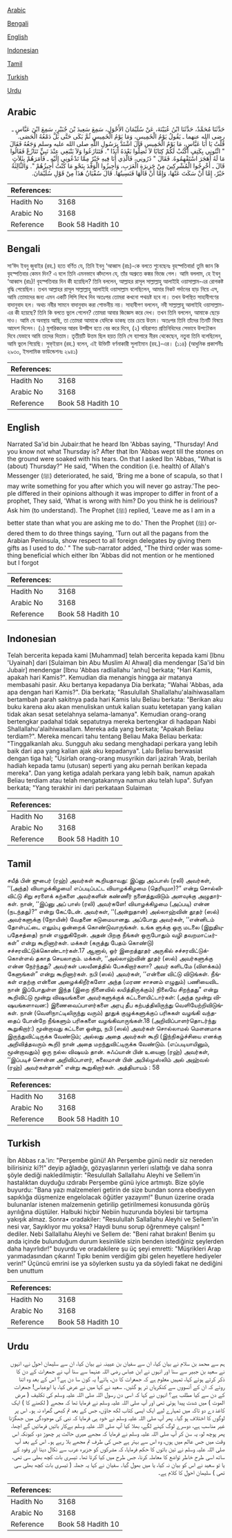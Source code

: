 [Arabic](#arabic)

[Bengali](#bengali)

[English](#english)

[Indonesian](#indonesian)

[Tamil](#tamil)

[Turkish](#turkish)

[Urdu](#urdu)

## Arabic


<div dir="rtl" lang="ar" style={{fontSize:'larger',backgroundColor:'#f8f9fa',padding:20}}>
حَدَّثَنَا مُحَمَّدٌ، حَدَّثَنَا ابْنُ عُيَيْنَةَ، عَنْ سُلَيْمَانَ الأَحْوَلِ، سَمِعَ سَعِيدَ بْنَ جُبَيْرٍ، سَمِعَ ابْنَ عَبَّاسٍ ـ رضى الله عنهما ـ يَقُولُ يَوْمُ الْخَمِيسِ، وَمَا يَوْمُ الْخَمِيسِ ثُمَّ بَكَى حَتَّى بَلَّ دَمْعُهُ الْحَصَى‏.‏ قُلْتُ يَا أَبَا عَبَّاسٍ، مَا يَوْمُ الْخَمِيسِ قَالَ اشْتَدَّ بِرَسُولِ اللَّهِ صلى الله عليه وسلم وَجَعُهُ فَقَالَ ‏"‏ ائْتُونِي بِكَتِفٍ أَكْتُبْ لَكُمْ كِتَابًا لاَ تَضِلُّوا بَعْدَهُ أَبَدًا ‏"‏‏.‏ فَتَنَازَعُوا وَلاَ يَنْبَغِي عِنْدَ نَبِيٍّ تَنَازُعٌ فَقَالُوا مَا لَهُ أَهَجَرَ اسْتَفْهِمُوهُ‏.‏ فَقَالَ ‏"‏ ذَرُونِي، فَالَّذِي أَنَا فِيهِ خَيْرٌ مِمَّا تَدْعُونِي إِلَيْهِ ـ فَأَمَرَهُمْ بِثَلاَثٍ قَالَ ـ أَخْرِجُوا الْمُشْرِكِينَ مِنْ جَزِيرَةِ الْعَرَبِ، وَأَجِيزُوا الْوَفْدَ بِنَحْوِ مَا كُنْتُ أُجِيزُهُمْ ‏"‏‏.‏ وَالثَّالِثَةُ خَيْرٌ، إِمَّا أَنْ سَكَتَ عَنْهَا، وَإِمَّا أَنْ قَالَهَا فَنَسِيتُهَا‏.‏ قَالَ سُفْيَانُ هَذَا مِنْ قَوْلِ سُلَيْمَانَ‏.‏
</div>
<div style={{backgroundColor:'#f8f9fa',padding:20, marginBottom: 10}}><table> <thead> <tr> <th>References:</th> <th></th> </tr> </thead> <tbody><tr><td>Hadith No</td><td>3168</td></tr><tr><td>Arabic No</td><td>3168</td></tr><tr><td>Reference</td><td>Book 58 Hadith 10</td></tr></tbody></table></div>

## Bengali


<div dir="ltr" lang="bn" style={{fontSize:'larger',backgroundColor:'#f8f9fa',padding:20}}>
সা‘ঈদ ইবনু জুবাইর (রহ.) হতে বর্ণিত যে, তিনি ইবনু ‘আব্বাস (রাঃ)-কে বলতে শুনেছেনঃ বৃহস্পতিবার! তুমি জান কি বৃহস্পতিবার কেমন দিন? এ বলে তিনি এমনভাবে কাঁদলেন যে, তাঁর অশ্রুতে কঙ্কর ভিজে গেল। আমি বললাম, হে ইবনু ‘আব্বাস (রাঃ)! বৃহস্পতিবার দিন কী হয়েছিল? তিনি বললেন, আল্লাহর রাসূল সাল্লাল্লাহু আলাইহি ওয়াসাল্লাম-এর রোগকষ্ট বৃদ্ধি পেয়েছিল। তখন আল্লাহর রাসূল সাল্লাল্লাহু আলাইহি ওয়াসাল্লাম বলেছিলেন, আমার নিকট গর্দানের হাড় নিয়ে এস, আমি তোমাদের জন্য এমন একটি লিপি লিখে দিব অতঃপর তোমরা কখনো পথভ্রষ্ট হবে না। তখন উপস্থিত সাহাবীগণের বাদানুবাদ হল। অথচ নবীর সামনে বাদানুবাদ করা শোভনীয় নয়। সাহাবীগণ বললেন, নবী সাল্লাল্লাহু আলাইহি ওয়াসাল্লাম-এর কী হয়েছে? তিনি কি বলতে ভুলে গেলেন? তোমরা আবার জিজ্ঞেস করে দেখ। তখন তিনি বললেন, আমাকে ছেড়ে দাও। আমি যে অবস্থায় আছি, তা তোমরা আমাকে যেদিকে ডাকছ তার চেয়ে উত্তম। অতঃপর তিনি তাঁদের তিনটি বিষয়ে আদেশ দিলেন। (১) মুশরিকদের আরব উপদ্বীপ হতে বের করে দিবে, (২) বহিরাগত প্রতিনিধিদের সেভাবে উপঢৌকন দিবে যেভাবে আমি তাদের দিতাম। তৃতীয়টি উত্তম ছিল হয়ত তিনি সে ব্যাপারে নীরব থেকেছেন, নতুবা তিনি বলেছিলেন, আমি ভুলে গিয়েছি। সুফ্ইয়ান (রহ.) বলেন, এই উক্তিটি বর্ণনাকারী সুলাইমান (রহ.)-এর। (১১৪) (আধুনিক প্রকাশনীঃ ২৯৩০, ইসলামিক ফাউন্ডেশনঃ ২৯৪১)
</div>
<div style={{backgroundColor:'#f8f9fa',padding:20, marginBottom: 10}}><table> <thead> <tr> <th>References:</th> <th></th> </tr> </thead> <tbody><tr><td>Hadith No</td><td>3168</td></tr><tr><td>Arabic No</td><td>3168</td></tr><tr><td>Reference</td><td>Book 58 Hadith 10</td></tr></tbody></table></div>

## English


<div dir="ltr" lang="en" style={{fontSize:'larger',backgroundColor:'#f8f9fa',padding:20}}>
Narrated Sa'id bin Jubair:that he heard Ibn 'Abbas saying, "Thursday! And you know not what Thursday is? After that Ibn 'Abbas wept till the stones on the ground were soaked with his tears. On that I asked Ibn 'Abbas, "What is (about) Thursday?" He said, "When the condition (i.e. health) of Allah's Messenger (ﷺ) deteriorated, he said, 'Bring me a bone of scapula, so that I may write something for you after which you will never go astray.'The people differed in their opinions although it was improper to differ in front of a prophet, They said, 'What is wrong with him? Do you think he is delirious? Ask him (to understand). The Prophet (ﷺ) replied, 'Leave me as I am in a better state than what you are asking me to do.' Then the Prophet (ﷺ) ordered them to do three things saying, 'Turn out all the pagans from the Arabian Peninsula, show respect to all foreign delegates by giving them gifts as I used to do.' " The sub-narrator added, "The third order was something beneficial which either Ibn 'Abbas did not mention or he mentioned but I forgot
</div>
<div style={{backgroundColor:'#f8f9fa',padding:20, marginBottom: 10}}><table> <thead> <tr> <th>References:</th> <th></th> </tr> </thead> <tbody><tr><td>Hadith No</td><td>3168</td></tr><tr><td>Arabic No</td><td>3168</td></tr><tr><td>Reference</td><td>Book 58 Hadith 10</td></tr></tbody></table></div>

## Indonesian


<div dir="ltr" lang="id" style={{fontSize:'larger',backgroundColor:'#f8f9fa',padding:20}}>
Telah bercerita kepada kami [Muhammad] telah bercerita kepada kami [Ibnu 'Uyainah] dari [Sulaiman bin Abu Muslim Al Ahwal] dia mendengar [Sa'id bin Jubair] mendengar [Ibnu 'Abbas radliallahu 'anhu] berkata; "Hari Kamis, apakah hari Kamis?". Kemudian dia menangis hingga air matanya membasahi pasir. Aku bertanya kepadanya Dia berkata; "Wahai 'Abbas, ada apa dengan hari Kamis?". Dia berkata; "Rasulullah Shallallahu'alaihiwasallam bertambah parah sakitnya pada hari Kamis lalu Beliau berkata: "Berikan aku buku karena aku akan menuliskan untuk kalian suatu ketetapan yang kalian tidak akan sesat setelahnya selama-lamanya". Kemudian orang-orang bertengkar padahal tidak sepatutnya mereka bertengkar di hadapan Nabi Shallallahu'alaihiwasallam. Mereka ada yang berkata; "Apakah Beliau terdiam?". Mereka mencari tahu tentang Beliau Maka Beliau berkata: "Tinggalkanlah aku. Sungguh aku sedang menghadapi perkara yang lebih baik dari apa yang kalian ajak aku kepadanya". Lalu Beliau berwasiat dengan tiga hal; "Usirlah orang-orang musyrikin dari jazirah 'Arab, berilah hadiah kepada tamu (utusan) seperti yang aku pernah berikan kepada mereka". Dan yang ketiga adalah perkara yang lebih baik, namun apakah Beliau terdiam atau telah mengatakannya namun aku telah lupa". Sufyan berkata; "Yang terakhir ini dari perkataan Sulaiman
</div>
<div style={{backgroundColor:'#f8f9fa',padding:20, marginBottom: 10}}><table> <thead> <tr> <th>References:</th> <th></th> </tr> </thead> <tbody><tr><td>Hadith No</td><td>3168</td></tr><tr><td>Arabic No</td><td>3168</td></tr><tr><td>Reference</td><td>Book 58 Hadith 10</td></tr></tbody></table></div>

## Tamil


<div dir="ltr" lang="ta" style={{fontSize:'larger',backgroundColor:'#f8f9fa',padding:20}}>
சயீத் பின் ஜுபைர் (ரஹ்) அவர்கள் கூறியதாவது: இப்னு அப்பாஸ் (ரலி) அவர்கள், ‘‘(அந்த) வியாழக்கிழமை! எப்படிப்பட்ட வியாழக்கிழமை (தெரியுமா)?” என்று சொல்லிவிட்டு சிறு சரளைக் கற்களை அவர்களின் கண்ணீர் நனைத்துவிடும் அளவுக்கு அழுதார்கள். நான், ‘‘இப்னு அப் பாஸ் (ரலி) அவர்களே! வியாழக்கிழமை (அப்படி) என்ன (நடந்தது)?” என்று கேட்டேன். அவர்கள், ‘‘(அன்றுதான்) அல்லாஹ்வின் தூதர் (ஸல்) அவர்களுக்கு (நோயின்) வேதனை கடுமையானது. அப்போது அவர்கள், ‘‘என்னிடம் தோள்பட்டை எலும்பு ஒன்றைக் கொண்டுவாருங்கள். உங்க ளுக்கு ஒரு மடலை (இறுதியுபதேசத்தை) நான் எழுதுகிறேன். அதன் பிறகு நீங்கள் ஒருபோதும் வழி தவறமாட்டீர்கள்” என்று கூறினார்கள். மக்கள் (கருத்து பேதம் கொண்டு) சச்சரவிட்டுக்கொண்டார்கள்.17 ஆனால், ஓர் இறைத்தூதர் அருகில் சச்சரவிட்டுக்கொள்ளல் தகாத செயலாகும். மக்கள், ‘‘அல்லாஹ்வின் தூதர் (ஸல்) அவர்களுக்கு என்ன நேர்ந்தது? அவர்கள் பலவீனத்தில் பேசுகிறார்களா? அவர் களிடமே (விளக்கம்) கேளுங்கள்” என்று கூறினார்கள். நபி (ஸல்) அவர்கள், ‘‘என்னை விட்டு விடுங்கள். நீங்கள் எதற்கு என்னை அழைக்கிறீர்களோ அந்த (மரண சாசனம் எழுதும்) பணியைவிட நான் இப்போதுள்ள இந்த (இறை நினைவில் லயித்திருக்கும்) நிலையே சிறந்தது” என்று கூறிவிட்டு மூன்று விஷயங்களை அவர்களுக்குக் கட்டளையிட்டார்கள்: (அந்த மூன்று விஷயங்களாவன:) இணைவைப்பாளர்களை அரபு தீப கற்பத்திலிருந்து வெளியேற்றிவிடுங்கள். நான் (வெளிநாட்டிலிருந்து வரும்) தூதுக் குழுக்களுக்குப் பரிசுகள் வழங்கி வந்ததைப் போன்றே நீங்களும் பரிசுகளை வழங்கிவாருங்கள்.18 (அறிவிப்பாளர்தொடர்ந்து கூறுகிறார்:) மூன்றாவது கட்டளை ஒன்று, நபி (ஸல்) அவர்கள் சொல்லாமல் மௌனமாக இருந்துவிட்டிருக்க வேண்டும்; அல்லது அதை அவர்கள் கூறி (இந்நிகழ்ச்சியை எனக்கு அறிவித்தவரும் கூறி) நான் அதை மறந்துவிட்டிருக்க வேண்டும். (எப்படியாயினும், மூன்றாவதும்) ஒரு நல்ல விஷயம் தான். சுஃப்யான் பின் உயைனா (ரஹ்) அவர்கள், ‘‘இப்படிச் சொன்ன அறிவிப்பாளர், சுலைமான் பின் அபில்முஸ்லிம் அல் அஹ்வல் (ரஹ்) அவர்கள்தான்” என்று கூறுகிறார்கள். அத்தியாயம் : 58
</div>
<div style={{backgroundColor:'#f8f9fa',padding:20, marginBottom: 10}}><table> <thead> <tr> <th>References:</th> <th></th> </tr> </thead> <tbody><tr><td>Hadith No</td><td>3168</td></tr><tr><td>Arabic No</td><td>3168</td></tr><tr><td>Reference</td><td>Book 58 Hadith 10</td></tr></tbody></table></div>

## Turkish


<div dir="ltr" lang="tr" style={{fontSize:'larger',backgroundColor:'#f8f9fa',padding:20}}>
İbn Abbas r.a.'in: "Perşembe günü! Ah Perşembe günü nedir siz nereden bilirisiniz ki?!" deyip ağladığı, gözyaşlarının yerleri ıslattığı ve daha sonra şöyle dediği nakledilmiştir: "Resulullah Sallallahu Aleyhi ve Sellem'in hastalıktan duyduğu ızdırabı Perşembe günü iyice artmıştı. Bize şöyle buyurdu: "Bana yazı malzemeleri getirin de size bundan sonra ebediyyen sapıklığa düşmenize engelolacak öğütler yazayım!" Bunun üzerine orada bulunanlar istenen malzemenin getirilip getirilmemesi konusunda görüş ayrılığına düştüler. Halbuki hiçbir Nebiin huzurunda böylesi bir tartışma yakışık almaz. Sonra• oradakiler: "Resulullah Sallallahu Aleyhi ve Sellem'in nesi var, Sayıklıyor mu yoksa? Haydi bunu sorup öğrenmeye çalışın! " dediler. Nebi Sallallahu Aleyhi ve Sellem de: "Beni rahat bırakın! Benim şu anda içinde bulunduğum durum kesinlikle sizin benden istediğiniz şeylerden daha hayırlıdır!" buyurdu ve oradakilere şu üç şeyi emretti: "Müşrikleri Arap yarımadasından çıkarın! Tıpkı benim verdiğim gibi gelen heyetlere hediyeler verin!" Üçüncü emrini ise ya söylerken sustu ya da söyledi fakat ne dediğini ben unuttum
</div>
<div style={{backgroundColor:'#f8f9fa',padding:20, marginBottom: 10}}><table> <thead> <tr> <th>References:</th> <th></th> </tr> </thead> <tbody><tr><td>Hadith No</td><td>3168</td></tr><tr><td>Arabic No</td><td>3168</td></tr><tr><td>Reference</td><td>Book 58 Hadith 10</td></tr></tbody></table></div>

## Urdu


<div dir="rtl" lang="ur" style={{fontSize:'larger',backgroundColor:'#f8f9fa',padding:20}}>
ہم سے محمد بن سلام نے بیان کیا، ان سے سفیان بن عیینہ نے بیان کیا، ان سے سلیمان احول نے، انہوں نے سعید بن جبیر سے سنا اور انہوں نے ابن عباس رضی اللہ عنہما سے سنا آپ نے جمعرات کے دن کا ذکر کرتے ہوئے کہا، تمہیں معلوم ہے کہ جمعرات کا دن، ہائے! یہ کون سا دن ہے؟ اس کے بعد وہ اتنا روئے کہ ان کے آنسووں سے کنکریاں تر ہو گئیں۔ سعید نے کہا میں نے عرض کیا، یا ابوعباس! جمعرات کے دن سے کیا مطلب ہے؟ انہوں نے کہا کہ اسی دن رسول اللہ صلی اللہ علیہ وسلم کی تکلیف ( مرض الموت ) میں شدت پیدا ہوئی تھی اور آپ صلی اللہ علیہ وسلم نے فرمایا تھا کہ مجھے ( لکھنے کا ) ایک کاغذ دے دو تاکہ میں تمہارے لیے ایک ایسی کتاب لکھ جاؤں، جس کے بعد تم کبھی گمراہ نہ ہو۔ اس پر لوگوں کا اختلاف ہو گیا۔ پھر آپ صلی اللہ علیہ وسلم نے خود ہی فرمایا کہ نبی کی موجودگی میں جھگڑنا غیر مناسب ہے، دوسرے لوگ کہنے لگے، بھلا کیا آپ صلی اللہ علیہ وسلم بےکار باتیں فرمائیں گے اچھا، پھر پوچھ لو، یہ سن کر آپ صلی اللہ علیہ وسلم نے فرمایا کہ مجھے میری حالت پر چھوڑ دو، کیونکہ اس وقت میں جس عالم میں ہوں، وہ اس سے بہتر ہے جس کی طرف تم مجھے بلا رہے ہو۔ اس کے بعد آپ صلی اللہ علیہ وسلم نے تین باتوں کا حکم فرمایا، کہ مشرکوں کو جزیرہ عرب سے نکال دینا اور وفود کے ساتھ اسی طرح خاطر تواضع کا معاملہ کرنا، جس طرح میں کیا کرتا تھا۔ تیسری بات کچھ بھلی سی تھی، یا تو سعید نے اس کو بیان نہ کیا، یا میں بھول گیا۔ سفیان نے کہا یہ جملہ ( تیسری بات کچھ بھلی سی تھی ) سلیمان احول کا کلام ہے۔
</div>
<div style={{backgroundColor:'#f8f9fa',padding:20, marginBottom: 10}}><table> <thead> <tr> <th>References:</th> <th></th> </tr> </thead> <tbody><tr><td>Hadith No</td><td>3168</td></tr><tr><td>Arabic No</td><td>3168</td></tr><tr><td>Reference</td><td>Book 58 Hadith 10</td></tr></tbody></table></div>